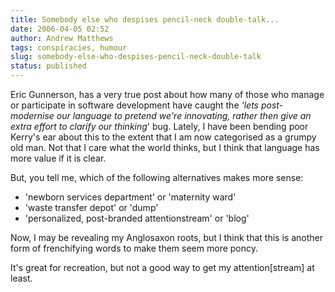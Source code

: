 ```yaml
---
title: Somebody else who despises pencil-neck double-talk...
date: 2006-04-05 02:52
author: Andrew Matthews
tags: conspiracies, humour
slug: somebody-else-who-despises-pencil-neck-double-talk
status: published
---
```


Eric Gunnerson, has a very true post about how many of those who manage or participate in software development have caught the *'lets post-modernise our language to pretend we're innovating, rather then give an extra effort to clarify our thinking*' bug. Lately, I have been bending poor Kerry's ear about this to the extent that I am now categorised as a grumpy old man. Not that I care what the world thinks, but I think that language has more value if it is clear.

But, you tell me, which of the following alternatives makes more sense:

-   'newborn services department' or 'maternity ward'
-   'waste transfer depot' or 'dump'
-   'personalized, post-branded attentionstream' or 'blog'

Now, I may be revealing my Anglosaxon roots, but I think that this is another form of frenchifying words to make them seem more poncy.

It's great for recreation, but not a good way to get my attention\[stream\] at least.
